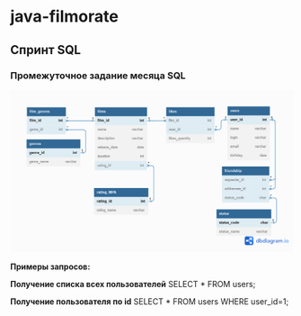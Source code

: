 # java-filmorate

## Спринт SQL

### Промежуточное задание месяца SQL

![Схема базы данных приложения filmorate](src/main/assets/images/filmorate_db.png)

**Примеры запросов:**

__Получение списка всех пользователей__
SELECT *
FROM users;

__Получение пользователя по id__
SELECT *
FROM users
WHERE user_id=1;